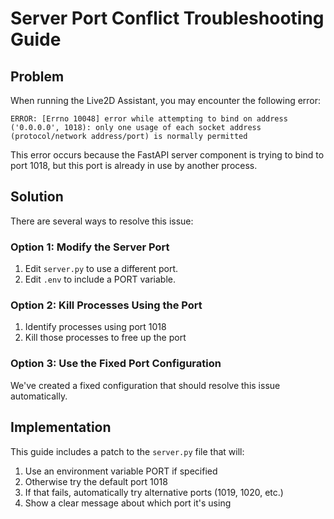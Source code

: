 # Server Port Conflict Troubleshooting Guide

## Problem

When running the Live2D Assistant, you may encounter the following error:

```
ERROR: [Errno 10048] error while attempting to bind on address ('0.0.0.0', 1018): only one usage of each socket address (protocol/network address/port) is normally permitted
```

This error occurs because the FastAPI server component is trying to bind to port 1018, but this port is already in use by another process.

## Solution

There are several ways to resolve this issue:

### Option 1: Modify the Server Port

1. Edit `server.py` to use a different port.
2. Edit `.env` to include a PORT variable.

### Option 2: Kill Processes Using the Port

1. Identify processes using port 1018
2. Kill those processes to free up the port

### Option 3: Use the Fixed Port Configuration

We've created a fixed configuration that should resolve this issue automatically.

## Implementation

This guide includes a patch to the `server.py` file that will:

1. Use an environment variable PORT if specified
2. Otherwise try the default port 1018
3. If that fails, automatically try alternative ports (1019, 1020, etc.)
4. Show a clear message about which port it's using
